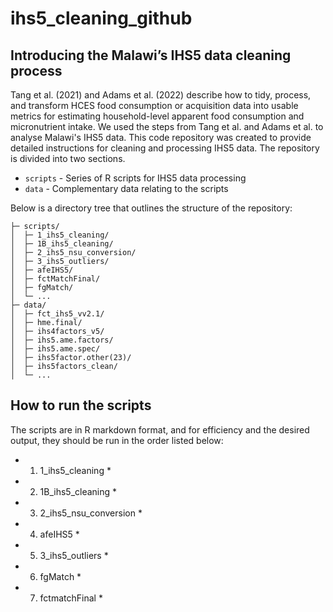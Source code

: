 # ihs5_cleaning_github


## Introducing the Malawi’s IHS5 data cleaning process

Tang et al. (2021) and Adams et al. (2022) describe how to tidy, process, and transform HCES food consumption or acquisition data into usable metrics for estimating household-level apparent food consumption and micronutrient intake. We used the steps from Tang et al. and Adams et al. to analyse Malawi's IHS5 data.  This code repository was created to provide detailed instructions for cleaning and processing IHS5 data. The repository is divided into two sections. 

* `scripts` - Series of R scripts for IHS5 data processing<br>
* `data` - Complementary data relating to the scripts<br>

Below is a directory tree that outlines the structure of the repository:

```
├─ scripts/
│  ├─ 1_ihs5_cleaning/
│  ├─ 1B_ihs5_cleaning/
│  ├─ 2_ihs5_nsu_conversion/
│  ├─ 3_ihs5_outliers/
│  ├─ afeIHS5/
│  ├─ fctMatchFinal/
│  ├─ fgMatch/
│  └─ ...
├─ data/                              
│  ├─ fct_ihs5_vv2.1/
│  ├─ hme.final/
│  ├─ ihs4factors_v5/
│  ├─ ihs5.ame.factors/
│  ├─ ihs5.ame.spec/
│  ├─ ihs5factor.other(23)/
│  ├─ ihs5factors_clean/
│  └─ ...

```
## How to run the scripts 
The scripts are in R markdown format, and for efficiency and the desired output, they should be run in the order listed below: 

* 1. 1_ihs5_cleaning *
* 2. 1B_ihs5_cleaning *
* 3. 2_ihs5_nsu_conversion *
* 4. afeIHS5 *
* 5. 3_ihs5_outliers *
* 6. fgMatch *
* 7. fctmatchFinal *



